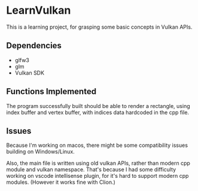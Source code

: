 # LearnVulkan
This is a learning project, for grasping some basic concepts in Vulkan APIs.

## Dependencies
- glfw3
- glm
- Vulkan SDK

## Functions Implemented
The program successfully built should be able to render a rectangle, using index buffer and vertex buffer, with indices data hardcoded in the cpp file.

## Issues
Because I'm working on macos, there might be some compatibility issues building on Windows/Linux.

Also, the main file is written using old vulkan APIs, rather than modern cpp module and vulkan namespace. That's because I had some difficulty working on vscode intellisense plugin, for it's hard to support modern cpp modules. (However it works fine with Clion.)